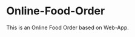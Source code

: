 # Online-Food-Order

This is an Online Food Order based on Web-App.
























































































































































































